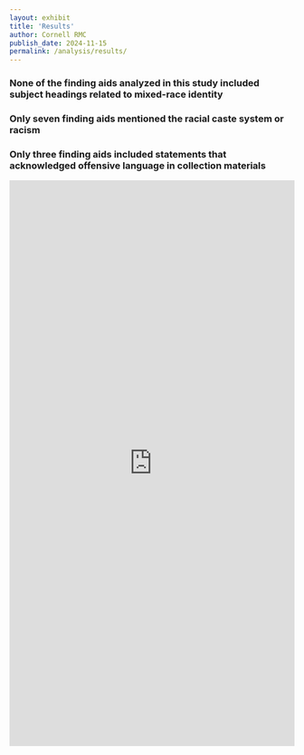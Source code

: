 ```yaml
---
layout: exhibit
title: 'Results'
author: Cornell RMC
publish_date: 2024-11-15
permalink: /analysis/results/
---
```

<html>
  <head>
    <title>Clover IIIF - Viewer - Web Component</title>
    <meta charset="UTF-8" />
  </head>
  <body>
    <script src="https://www.unpkg.com/@samvera/clover-iiif@latest/dist/web-components/index.umd.js"></script>
    <clover-viewer
      id="https://api.dc.library.northwestern.edu/api/v2/works/8a833741-74a8-40dc-bd1d-c416a3b1bb38?as=iiif"
    />
  </body>
</html>

### None of the finding aids analyzed in this study included subject headings related to mixed-race identity

### Only seven finding aids mentioned the racial caste system or racism 

### Only three finding aids included statements that acknowledged offensive language in collection materials

<embed
	src="https://github.com/katelynautumn28/findingmestizaje/blob/main/img/AdjutantGeneral_TSLAC.pdf"
	type="application/pdf"
	width="100%"
	height="1000"
	title="Embedded PDF Viewer"
/>
